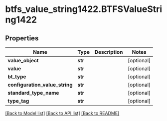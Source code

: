 # btfs_value_string1422.BTFSValueString1422

## Properties
Name | Type | Description | Notes
------------ | ------------- | ------------- | -------------
**value_object** | **str** |  | [optional] 
**value** | **str** |  | [optional] 
**bt_type** | **str** |  | [optional] 
**configuration_value_string** | **str** |  | [optional] 
**standard_type_name** | **str** |  | [optional] 
**type_tag** | **str** |  | [optional] 

[[Back to Model list]](../README.md#documentation-for-models) [[Back to API list]](../README.md#documentation-for-api-endpoints) [[Back to README]](../README.md)


